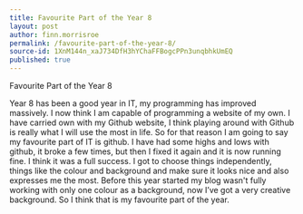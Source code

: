 ```yaml
---
title: Favourite Part of the Year 8
layout: post
author: finn.morrisroe
permalink: /favourite-part-of-the-year-8/
source-id: 1XnM144n_xaJ734DfH3hYChaFFBogcPPn3unqbhkUmEQ
published: true
---
```

Favourite Part of the Year 8

Year 8 has been a good year in IT, my programming has improved massively. I now think I am capable of programming a website of my own. I have carried own with my Github website, I think playing around with Github is really what I will use the most in life. So for that reason I am going to say my favourite part of IT is github. I have had some highs and lows with github, it broke a few times, but then I fixed it again and it is now running fine. I think it was a full success. I got to choose things independently, things like the colour and background and make sure it looks nice and also expresses me the most. Before this year started my blog wasn't fully working with only one colour as a background, now I’ve got a very creative background. So I think that is my favourite part of the year.

